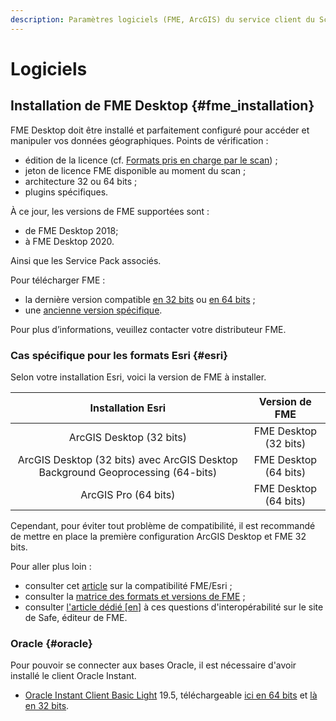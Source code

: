 ```yaml
---
description: Paramètres logiciels (FME, ArcGIS) du service client du Scan FME (Isogeo)
---
```

# Logiciels

## Installation de FME Desktop {#fme_installation}

FME Desktop doit être installé et parfaitement configuré pour accéder et manipuler vos données géographiques. Points de vérification :

* édition de la licence (cf. [Formats pris en charge par le scan](softwares.html)) ;
* jeton de licence FME disponible au moment du scan ;
* architecture 32 ou 64 bits ;
* plugins spécifiques.

À ce jour, les versions de FME supportées sont :

* de FME Desktop 2018;
* à FME Desktop 2020.

Ainsi que les Service Pack associés.

Pour télécharger FME :

* la dernière version compatible [en 32 bits](https://downloads.safe.com/fme/2018/fme-desktop-2018.1.2.1-b18592-win-x86.msi) ou [en 64 bits](https://downloads.safe.com/fme/2018/fme-desktop-2018.1.2.1-b18592-win-x64.msi) ;
* une [ancienne version spécifique](https://www.safe.com/support/support-resources/fme-downloads/archived/).

Pour plus d’informations, veuillez contacter votre distributeur FME.

### Cas spécifique pour les formats Esri {#esri}

Selon votre installation Esri, voici la version de FME à installer.

|                                Installation Esri                                |     Version de FME    |
|:-------------------------------------------------------------------------------:|:---------------------:|
|                             ArcGIS Desktop (32 bits)                            | FME Desktop (32 bits) |
| ArcGIS Desktop (32 bits) avec ArcGIS Desktop Background Geoprocessing (64-bits) | FME Desktop (64 bits) |
|                               ArcGIS Pro (64 bits)                              | FME Desktop (64 bits) |

Cependant, pour éviter tout problème de compatibilité, il est recommandé de mettre en place la première configuration ArcGIS Desktop et FME 32 bits.

<!-- 1. Tout d'abord, il faut **la version 32 bits de FME** et si possible l'édition Esri
2. Ensuite :
    * soit ArcGIS Desktop 32 bits sur la même machine avec une licence disponible pendant toute la durée du Scan - méthode recommandée ;
    * soit installer les librairies SDE sur la machine où est installée votre FME ([voir cet article](https://knowledge.safe.com/articles/358/arcsde-libraries-required-for-the-esri-arcsde-sde3.html)) - méthode plus complexe.
3. Si ArcGIS est en licence flottante liée à un serveur de licences distant, ajouter la variable d'environnement `ARCGIS_LICENCE_FILE` (voir [la doc Esri](http://resources.arcgis.com/fr/help/install-guides/license-manager/10.1/index.html#/Defining_port_host_to_one_or_more_license_servers/00790000000t000000/)) avec pour valeur le port et l'adresse de votre serveur de licence (information située dans ArcGIS Administrator) :

    ![Scan - ArcGIS SDE license](/assets/install_SDE_env_var_arcgis_licensing.png "Variable d'environnement pour le serveur de licence d'ArcGIS") -->

Pour aller plus loin :

* consulter cet [article](https://www.inser.ch/fr/content/fme-et-arcgis-desktoparcgis-pro) sur la compatibilité FME/Esri ;
* consulter la [matrice des formats et versions de FME](https://www.safe.com/fme/formats-matrix/#search=arcsde) ;
* consulter [l'article dédié [en]](https://knowledge.safe.com/articles/1517/notes-on-fme-and-esri-versions-and-compatibility.html) à ces questions d'interopérabilité sur le site de Safe, éditeur de FME.

### Oracle {#oracle}

Pour pouvoir se connecter aux bases Oracle, il est nécessaire d'avoir installé le client Oracle Instant.

* [Oracle Instant Client Basic Light](https://www.oracle.com/database/technologies/instant-client.html) 19.5, téléchargeable [ici en 64 bits](https://www.oracle.com/database/technologies/instant-client/winx64-64-downloads.html) et [là en 32 bits](https://www.oracle.com/database/technologies/instant-client/microsoft-windows-32-downloads.html).
